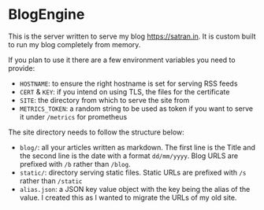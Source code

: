 # BlogEngine

This is the server written to serve my blog https://satran.in. It is custom built to run my blog completely from memory.

If you plan to use it there are a few environment variables you need to provide:

- `HOSTNAME`: to ensure the right hostname is set for serving RSS feeds
- `CERT` & `KEY`: if you intend on using TLS, the files for the certificate
- `SITE`: the directory from which to serve the site from
- `METRICS_TOKEN`: a random string to be used as token if you want to serve it under `/metrics` for prometheus


The site directory needs to follow the structure below:

- `blog/`: all your articles written as markdown. The first line is the Title and the second line is the date with a format `dd/mm/yyyy`. Blog URLS are prefixed with `/b` rather than `/blog`.
- `static/`: directory serving static files. Static URLs are prefixed with `/s` rather than `/static`
- `alias.json`: a JSON key value object with the key being the alias of the value. I created this as I wanted to migrate the URLs of my old site.
